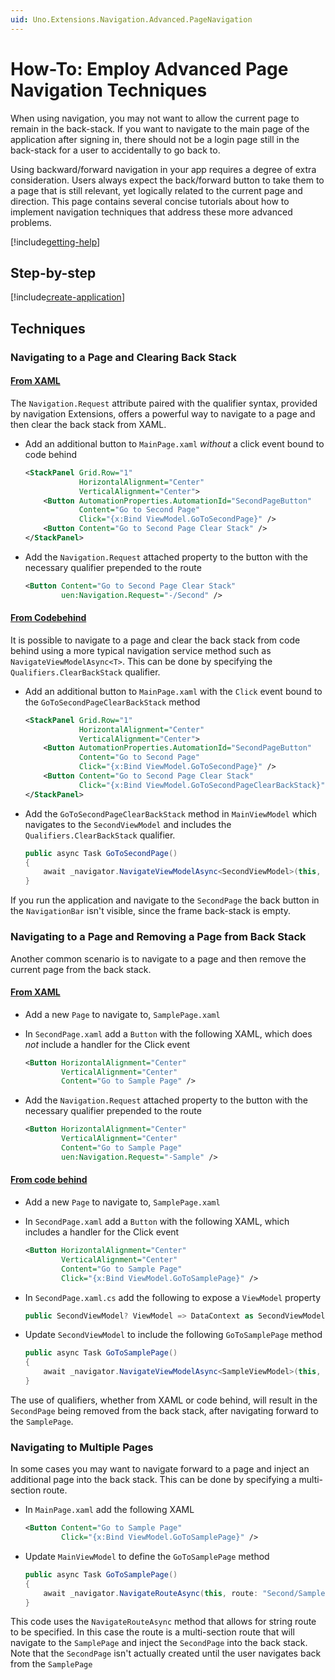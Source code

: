 ```yaml
---
uid: Uno.Extensions.Navigation.Advanced.PageNavigation
---
```

# How-To: Employ Advanced Page Navigation Techniques

When using navigation, you may not want to allow the current page to remain in the back-stack. If you want to navigate to the main page of the application after signing in, there should not be a login page still in the back-stack for a user to accidentally to go back to.

Using backward/forward navigation in your app requires a degree of extra consideration. Users always expect the back/forward button to take them to a page that is still relevant, yet logically related to the current page and direction. This page contains several concise tutorials about how to implement navigation techniques that address these more advanced problems.

[!include[getting-help](../../includes/mvvm-approach.md)]

## Step-by-step

[!include[create-application](../../includes/create-application.md)]

## Techniques

### Navigating to a Page and Clearing Back Stack

#### [From XAML](#tab/xaml-clear-back-stack)

The `Navigation.Request` attribute paired with the qualifier syntax, provided by navigation Extensions, offers a powerful way to navigate to a page and then clear the back stack from XAML.

- Add an additional button to `MainPage.xaml` _without_ a click event bound to code behind

    ```xml
    <StackPanel Grid.Row="1"
                HorizontalAlignment="Center"
                VerticalAlignment="Center">
        <Button AutomationProperties.AutomationId="SecondPageButton"
                Content="Go to Second Page"
                Click="{x:Bind ViewModel.GoToSecondPage}" />
        <Button Content="Go to Second Page Clear Stack" />
    </StackPanel>
    ```

- Add the `Navigation.Request` attached property to the button with the necessary qualifier prepended to the route

    ```xml
    <Button Content="Go to Second Page Clear Stack"
            uen:Navigation.Request="-/Second" />
    ```

#### [From Codebehind](#tab/codebehind-clear-backs-stack)

It is possible to navigate to a page and clear the back stack from code behind using a more typical navigation service method such as `NavigateViewModelAsync<T>`. This can be done by specifying the `Qualifiers.ClearBackStack` qualifier.

- Add an additional button to `MainPage.xaml` with the `Click` event bound to the `GoToSecondPageClearBackStack` method

    ```xml
    <StackPanel Grid.Row="1"
                HorizontalAlignment="Center"
                VerticalAlignment="Center">
        <Button AutomationProperties.AutomationId="SecondPageButton"
                Content="Go to Second Page"
                Click="{x:Bind ViewModel.GoToSecondPage}" />
        <Button Content="Go to Second Page Clear Stack"
                Click="{x:Bind ViewModel.GoToSecondPageClearBackStack}" />
    </StackPanel>
    ```

- Add the `GoToSecondPageClearBackStack` method in `MainViewModel` which navigates to the `SecondViewModel` and includes the `Qualifiers.ClearBackStack` qualifier.

    ```csharp
    public async Task GoToSecondPage()
    {
        await _navigator.NavigateViewModelAsync<SecondViewModel>(this, qualifier: Qualifiers.ClearBackStack);
    }
    ```

If you run the application and navigate to the `SecondPage` the back button in the `NavigationBar` isn't visible, since the frame back-stack is empty.

### Navigating to a Page and Removing a Page from Back Stack

Another common scenario is to navigate to a page and then remove the current page from the back stack.

#### [From XAML](#tab/xaml-remove-one-page-from-back-stack)

- Add a new `Page` to navigate to, `SamplePage.xaml`

- In `SecondPage.xaml` add a `Button` with the following XAML, which does _not_ include a handler for the Click event

    ```xml
    <Button HorizontalAlignment="Center"
            VerticalAlignment="Center"
            Content="Go to Sample Page" />
    ```

- Add the `Navigation.Request` attached property to the button with the necessary qualifier prepended to the route

    ```xml
    <Button HorizontalAlignment="Center"
            VerticalAlignment="Center"
            Content="Go to Sample Page"
            uen:Navigation.Request="-Sample" />
    ```

#### [From code behind](#tab/codebehind-remove-one-page-from-back-stack)

- Add a new `Page` to navigate to, `SamplePage.xaml`
- In `SecondPage.xaml` add a `Button` with the following XAML, which includes a handler for the Click event

    ```xml
    <Button HorizontalAlignment="Center"
            VerticalAlignment="Center"
            Content="Go to Sample Page"
            Click="{x:Bind ViewModel.GoToSamplePage}" />
    ```

- In `SecondPage.xaml.cs` add the following to expose a `ViewModel` property

    ```csharp
    public SecondViewModel? ViewModel => DataContext as SecondViewModel;
    ```

- Update `SecondViewModel` to include the following `GoToSamplePage` method

    ```csharp
    public async Task GoToSamplePage()
    {
        await _navigator.NavigateViewModelAsync<SampleViewModel>(this, qualifier: Qualifiers.NavigateBack);
    }
    ```

The use of qualifiers, whether from XAML or code behind, will result in the `SecondPage` being removed from the back stack, after navigating forward to the `SamplePage`.

### Navigating to Multiple Pages

In some cases you may want to navigate forward to a page and inject an additional page into the back stack. This can be done by specifying a multi-section route.

- In `MainPage.xaml` add the following XAML

    ```xml
    <Button Content="Go to Sample Page"
            Click="{x:Bind ViewModel.GoToSamplePage}" />
    ```

- Update `MainViewModel` to define the `GoToSamplePage` method

    ```csharp
    public async Task GoToSamplePage()
    {
        await _navigator.NavigateRouteAsync(this, route: "Second/Sample");
    }
    ```

This code uses the `NavigateRouteAsync` method that allows for string route to be specified. In this case the route is a multi-section route that will navigate to the `SamplePage` and inject the `SecondPage` into the back stack. Note that the `SecondPage` isn't actually created until the user navigates back from the `SamplePage`
